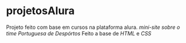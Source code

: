 # projetosAlura
Projeto feito com base em cursos na plataforma alura.
*mini-site sobre o time Portuguesa de Despórtos*
Feito a base de  *HTML* e *CSS* 
